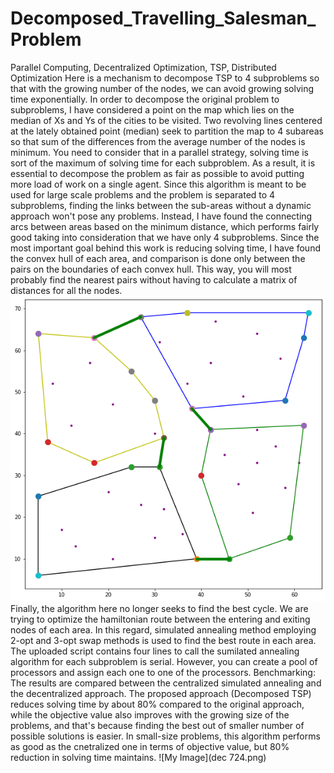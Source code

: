 # Decomposed_Travelling_Salesman_Problem
Parallel Computing, Decentralized Optimization, TSP, Distributed Optimization
Here is a mechanism to decompose TSP to 4 subproblems so that with the growing number of the nodes, we can avoid growing solving time exponentially.
In order to decompose the original problem to subproblems, I have considered a point on the map which lies on the median of Xs and Ys of the cities to be visited. Two revolving lines centered at the lately obtained point (median) seek to partition the map to 4 subareas so that sum of the differences from the average number of the nodes is minimum. You need to consider that in a parallel strategy, solving time is sort of the maximum of solving time for each subproblem. As a result, it is essential to decompose the problem as fair as possible to avoid putting more load of work on a single agent. Since this algorithm is meant to be used for large scale problems and the problem is separated to 4 subproblems, finding the links between the sub-areas without a dynamic approach won't pose any problems. Instead, I have found the connecting arcs between areas based on the minimum distance, which performs fairly good taking into consideration that we have only 4 subproblems. Since the most important goal behind this work is reducing solving time, I have found the convex hull of each area, and comparison is done only between the pairs on the boundaries of each convex hull. This way, you will most probably find the nearest pairs without having to calculate a matrix of distances for all the nodes.
![My Image](sample.png)
Finally, the algorithm here no longer seeks to find the best cycle. We are trying to optimize the hamiltonian route between the entering and exiting nodes of each area. In this regard, simulated annealing method employing 2-opt and 3-opt swap methods is used to find the best route in each area. The uploaded script contains four lines to call the sumilated annealing algorithm for each subproblem is serial. However, you can create a pool of processors and assign each one to one of the processors.
Benchmarking: The results are compared between the centralized simulated annealing and the decentralized approach. The proposed approach (Decomposed TSP) reduces solving time by about 80% compared to the original approach, while the objective value also improves with the growing size of the problems, and that's because finding the best out of smaller number of possible solutions is easier. In small-size problems, this algorithm performs as good as the cnetralized one in terms of objective value, but 80% reduction in solving time maintains.
![My Image](dec 724.png)
